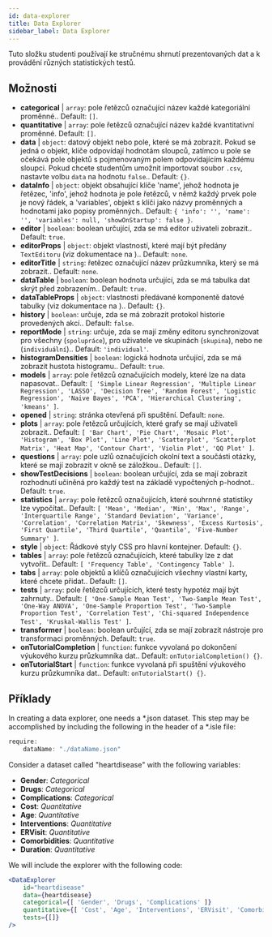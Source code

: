 ```yaml
---
id: data-explorer 
title: Data Explorer
sidebar_label: Data Explorer
---
```


Tuto složku studenti používají ke stručnému shrnutí prezentovaných dat a k provádění různých statistických testů.

## Možnosti

* __categorical__ | `array`: pole řetězců označující název každé kategoriální proměnné.. Default: `[]`.
* __quantitative__ | `array`: pole řetězců označující název každé kvantitativní proměnné. Default: `[]`.
* __data__ | `object`: datový objekt nebo pole, které se má zobrazit. Pokud se jedná o objekt, klíče odpovídají hodnotám sloupců, zatímco u pole se očekává pole objektů s pojmenovaným polem odpovídajícím každému sloupci. Pokud chcete studentům umožnit importovat soubor `.csv`, nastavte volbu `data` na hodnotu `false`.. Default: `{}`.
* __dataInfo__ | `object`: objekt obsahující klíče \'name\', jehož hodnota je řetězec, \'info\', jehož hodnota je pole řetězců, v němž každý prvek pole je nový řádek, a \'variables\', objekt s klíči jako názvy proměnných a hodnotami jako popisy proměnných.. Default: `{
  'info': '',
  'name': '',
  'variables': null,
  'showOnStartup': false
}`.
* __editor__ | `boolean`: boolean určující, zda se má editor uživateli zobrazit.. Default: `true`.
* __editorProps__ | `object`: objekt vlastností, které mají být předány `TextEditoru` (viz dokumentace na <TextEditor />).. Default: `none`.
* __editorTitle__ | `string`: řetězec označující název průzkumníka, který se má zobrazit.. Default: `none`.
* __dataTable__ | `boolean`: boolean hodnota určující, zda se má tabulka dat skrýt před zobrazením.. Default: `true`.
* __dataTableProps__ | `object`: vlastnosti předávané komponentě datové tabulky (viz dokumentace na <DataTable />).. Default: `{}`.
* __history__ | `boolean`: určuje, zda se má zobrazit protokol historie provedených akcí.. Default: `false`.
* __reportMode__ | `string`: určuje, zda se mají změny editoru synchronizovat pro všechny (`spolupráce`), pro uživatele ve skupinách (`skupina`), nebo ne (`individuální`).. Default: `'individual'`.
* __histogramDensities__ | `boolean`: logická hodnota určující, zda se má zobrazit hustota histogramu.. Default: `true`.
* __models__ | `array`: pole řetězců označujících modely, které lze na data napasovat.. Default: `[
  'Simple Linear Regression',
  'Multiple Linear Regression',
  'LASSO',
  'Decision Tree',
  'Random Forest',
  'Logistic Regression',
  'Naive Bayes',
  'PCA',
  'Hierarchical Clustering',
  'kmeans'
]`.
* __opened__ | `string`: stránka otevřená při spuštění. Default: `none`.
* __plots__ | `array`: pole řetězců určujících, které grafy se mají uživateli zobrazit.. Default: `[
  'Bar Chart',
  'Pie Chart',
  'Mosaic Plot',
  'Histogram',
  'Box Plot',
  'Line Plot',
  'Scatterplot',
  'Scatterplot Matrix',
  'Heat Map',
  'Contour Chart',
  'Violin Plot',
  'QQ Plot'
]`.
* __questions__ | `array`: pole uzlů označujících okolní text a součásti otázky, které se mají zobrazit v okně se záložkou.. Default: `[]`.
* __showTestDecisions__ | `boolean`: boolean určující, zda se mají zobrazit rozhodnutí učiněná pro každý test na základě vypočtených p-hodnot.. Default: `true`.
* __statistics__ | `array`: pole řetězců označujících, které souhrnné statistiky lze vypočítat.. Default: `[
  'Mean',
  'Median',
  'Min',
  'Max',
  'Range',
  'Interquartile Range',
  'Standard Deviation',
  'Variance',
  'Correlation',
  'Correlation Matrix',
  'Skewness',
  'Excess Kurtosis',
  'First Quartile',
  'Third Quartile',
  'Quantile',
  'Five-Number Summary'
]`.
* __style__ | `object`: Řádkové styly CSS pro hlavní kontejner. Default: `{}`.
* __tables__ | `array`: pole řetězců označujících, které tabulky lze z dat vytvořit.. Default: `[
  'Frequency Table',
  'Contingency Table'
]`.
* __tabs__ | `array`: pole objektů a klíčů označujících všechny vlastní karty, které chcete přidat.. Default: `[]`.
* __tests__ | `array`: pole řetězců určujících, které testy hypotéz mají být zahrnuty.. Default: `[
  'One-Sample Mean Test',
  'Two-Sample Mean Test',
  'One-Way ANOVA',
  'One-Sample Proportion Test',
  'Two-Sample Proportion Test',
  'Correlation Test',
  'Chi-squared Independence Test',
  'Kruskal-Wallis Test'
]`.
* __transformer__ | `boolean`: boolean určující, zda se mají zobrazit nástroje pro transformaci proměnných. Default: `true`.
* __onTutorialCompletion__ | `function`: funkce vyvolaná po dokončení výukového kurzu průzkumníka dat.. Default: `onTutorialCompletion() {}`.
* __onTutorialStart__ | `function`: funkce vyvolaná při spuštění výukového kurzu průzkumníka dat.. Default: `onTutorialStart() {}`.


## Příklady

In creating a data explorer, one needs a *.json dataset. This step may be accomplished by including the following in the header of a *.isle file:

```js
require:
    dataName: "./dataName.json"
```

Consider a dataset called "heartdisease" with the following variables:
* __Gender__: _Categorical_
* __Drugs__: _Categorical_
* __Complications__: _Categorical_
* __Cost__: _Quantitative_
* __Age__: _Quantitative_
* __Interventions__: _Quantitative_
* __ERVisit__: _Quantitative_
* __Comorbidities__: _Quantitative_
* __Duration__: _Quantitative_

We will include the explorer with the following code:

```jsx live
<DataExplorer 
    id="heartdisease"
    data={heartdisease} 
    categorical={[ 'Gender', 'Drugs', 'Complications' ]}
    quantitative={[ 'Cost', 'Age', 'Interventions', 'ERVisit', 'Comorbidities', 'Duration' ]}
    tests={[]}
/>
```



